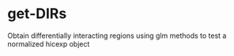 # get-DIRs
Obtain differentially interacting regions using glm methods to test a normalized hicexp object
